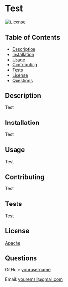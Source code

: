 # Test


[![License](https://img.shields.io/badge/License-Apache-blue.svg)](LICENSE)

  ## Table of Contents
  - [Description](#description)
  - [Installation](#installation)
  - [Usage](#usage)
  - [Contributing](#contributing)
  - [Tests](#tests)
  - [License](#license)
  - [Questions](#questions)
  
  ## Description
  Test
  
  ## Installation
  Test
  
  ## Usage
  Test
  
  ## Contributing
  Test
  
  ## Tests
  Test
  
  ## License
  [Apache](https://www.apache.org/licenses/LICENSE-2.0)
  
  

  ## Questions
  GitHub: [yourusername](https://github.com/yourusername)
  
  Email: youremail@gmail.com

